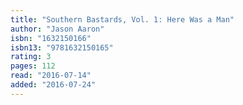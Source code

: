```yaml
---
title: "Southern Bastards, Vol. 1: Here Was a Man"
author: "Jason Aaron"
isbn: "1632150166"
isbn13: "9781632150165"
rating: 3
pages: 112
read: "2016-07-14"
added: "2016-07-24"
---
```


